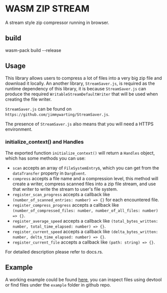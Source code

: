 # WASM ZIP STREAM

A stream style zip compressor running in browser.

## build

wasm-pack build --release

## Usage

This library allows users to compress a lot of files into a very big zip file and download it locally. An another library, `StreamSaver.js`,
is required as the runtime dependency of this library, it is because `StreamSaver.js` can produce the required `WritableStreamDefaultWriter`
that will be used when creating the file writer.

`StreamSaver.js` can be found on `https://github.com/jimmywarting/StreamSaver.js`.

The presence of `StreamSaver.js` also means that you will need a HTTPS environment.

### initialize_context() and Handles

The exported function `initialize_context()` will return a `Handles` object, which has some methods you can use:
- `scan` accepts an array of `FileSystemEntry`s, which you can get from the `dataTransfer` property in `DargEvent`.
- `compress` accepts a file name and a compression level, this method will create a writer, compress scanned files into a zip file stream,
  and use that writer to write the stream to user's file system.
- `register_scan_progress` accepts a callback like `(number_of_scanned_entries: number) => {}` for each encountered file.
- `register_compress_progress` accepts a callback like `(number_of_compressed_files: number, number_of_all_files: number) => {}`.
- `register_average_speed` accepts a callback like `(total_bytes_written: number, total_time_elapsed: number) => {}`.
- `register_current_speed` accepts a callback like `(delta_bytes_written: number, delta_time_elapsed: number) => {}`.
- `register_current_file` accepts a callback like `(path: string) => {}`.

For detailed description please refer to docs.rs.

## Example

A working example could be found [here](https://wasm-zip-stream-example.saya.pw), you can inspect files using devtool or find files under the `example` folder in github repo.
